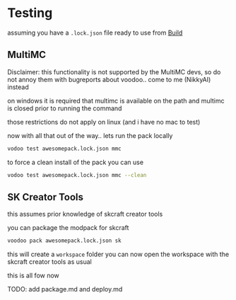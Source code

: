 # Testing

assuming you have a `.lock.json` file ready to use from 
[Build](/build)

## MultiMC

Disclaimer: this functionality is not supported by the MultiMC devs, so do not
annoy them with bugreports about voodoo.. come to me (NikkyAI) instead

on windows it is required that multimc is available on the path
and multimc is closed prior to running the command

those restrictions do not apply on linux (and i have no mac to test)

now with all that out of the way.. lets run the pack locally


```bash
vodoo test awesomepack.lock.json mmc
```

to force a clean install of the pack you can use

```bash
vodoo test awesomepack.lock.json mmc --clean
```

## SK Creator Tools

this assumes prior knowledge of skcraft creator tools

you can package the modpack for skcraft

````bash
voodoo pack awesomepack.lock.json sk
````

this will create a `workspace` folder
you can now open the workspace with the skcraft creator tools as usual


this is all fow now

TODO: add package.md and deploy.md